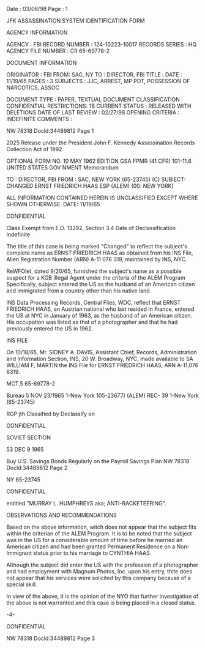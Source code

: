 Date : 03/06/98
Page : 1

JFK ASSASSINATION SYSTEM
IDENTIFICATION FORM

AGENCY INFORMATION

AGENCY : FBI
RECORD NUMBER : 124-10223-10017
RECORDS SERIES : HQ
AGENCY FILE NUMBER : CR 65-69778-2

DOCUMENT INFORMATION

ORIGINATOR : FBI
FROM: SAC, NY
TO : DIRECTOR, FBI
TITLE :
DATE : 11/19/65
PAGES : 3
SUBJECTS : JJC, ARREST, MP PDT, POSSESSION OF NARCOTICS, ASSOC

DOCUMENT TYPE : PAPER, TEXTUAL DOCUMENT
CLASSIFICATION : CONFIDENTIAL
RESTRICTIONS: 1B
CURRENT STATUS : RELEASED WITH DELETIONS
DATE OF LAST REVIEW : 02/27/98
OPENING CRITERIA : INDEFINITE
COMMENTS :

NW 78318 Docld:34489812 Page 1

2025 Release under the President John
F. Kennedy Assassination Records
Collection Act of 1992

OPTIONAL FORM NO. 10
MAY 1962 EDITION
GSA FPMR (41 CFR) 101-11.6
UNITED STATES GOV NMENT
Memorandum

TO : DIRECTOR, FBI
FROM : SAC, NEW YORK (65-23745) (C)
SUBIECT: CHANGED
ERNST FRIEDRICH HAAS
ESP
(ALEM)
(00: NEW YORK)

ALL INFORMATION CONTAINED
HEREIN IS UNCLASSIFIED EXCEPT
WHERE SHOWN OTHERWISE.
DATE: 11/19/65

CONFIDENTIAL

Class
Exempt from E.O. 13292, Section 3.4
Date of Declassification Indefinite

The title of this case is being marked "Changed"
to reflect the subject's complete name as ERNST FRIEDRICH
HAAS as obtained from his INS File, Alien Registration
Number (ARN) A-11 076 319, maintained by INS, NYC.

ReWFOlet, dated 9/20/65, furnished the subject's
name as a possible suspect for a KGB Illegal Agent under
the criteria of the ALEM Program Specifically, subject
entered the US as the husband of an American citizen and
immigrated from a country other than his native land

INS Data Processing Records, Central Files,
WDC, reflect that ERNST FRIEDRICH HAAS, an Austrian
national who last resided in France, entered the US
at NYC in January of 1963, as the husband of an American
citizen. His occupation was listed as that of a photographer
and that he had previously entered the US in 1962.

INS FILE

On 10/18/65, Mr. SIDNEY A. DAVIS, Assistant Chief,
Records, Administration and Information Section, INS, 20
W. Broadway, NYC, made available to SA WILLIAM F, MARTIN the
INS File for ERNST FRIEDRICH HAAS, ARN A-11,076 6319.

MCT.5 65-69778-2

Bureau
5 NOV 23/1965
1-New York 105-23677) (ALEM) REC- 39
1-New York (65-23745)

RGP:jth
Classified by
Declassify on

CONFIDENTIAL

SOVIET SECTION

53 DEC 9 1965

Buy U.S. Savings Bonds Regularly on the Payroll Savings Plan
NW 78318 Docld:34489812 Page 2

NY 65-23745

CONFIDENTIAL

entitled "MURRAY L. HUMPHREYS aka; ANTI-RACKETEERING".

OBSERVATIONS AND RECOMMENDATIONS

Based on the above information, witch does
not appear that the subject fits within the criterian
of the ALEM Program. It is to be noted that the subject
was in the US for a considerable amount of time before he
married an American citizen and had been granted Permanent
Residence on a Non-Immigrant status prior to his marriage to
CYNTHIA HAAS.

Although the subject did enter the US with the
profession of a photographer and had employment with Magnum
Photos, Inc. upon his entry, thite does not appear that his
services were solicited by this company because of a special
skill.

In view of the above, it is the opinion of the
NYO that further investigation of the above is not warranted
and this case is being placed in a closed status.

-4-

CONFIDENTIAL

NW 78318 Docld:34489812 Page 3
